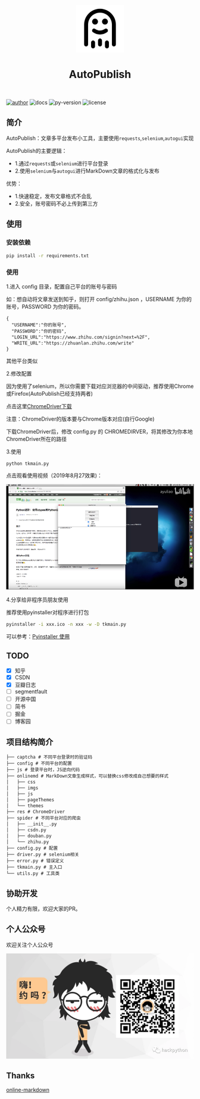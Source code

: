 
<p align="center"><img src="https://raw.githubusercontent.com/ayuLiao/images/master/AutoPublishicon.png"></p>
<h1 align="center">AutoPublish</h1>

&nbsp;

[![author][autopublish-author]][my-zhihu] ![docs][autopublish-docs] ![py-version][py-version]  ![license][autopublish-license]

## 简介

AutoPublish：文章多平台发布小工具，主要使用`requests`,`selenium`,`autogui`实现

AutoPublish的主要逻辑：

+ 1.通过`requests`或`selenium`进行平台登录
+ 2.使用`selenium`与`autogui`进行MarkDown文章的格式化与发布

优势：

+ 1.快速稳定，发布文章格式不会乱
+ 2.安全，账号密码不必上传到第三方

## 使用

### 安装依赖

```bash
pip install -r requirements.txt
```

### 使用

1.进入 config 目录，配置自己平台的账号与密码

如：想自动将文章发送到知乎，则打开 config/zhihu.json ，USERNAME 为你的账号，PASSWORD 为你的密码。

```
{
  "USERNAME":"你的账号",
  "PASSWORD":"你的密码",
  "LOGIN_URL":"https://www.zhihu.com/signin?next=%2F",
  "WRITE_URL":"https://zhuanlan.zhihu.com/write"
}
```

其他平台类似

2.修改配置

因为使用了selenium，所以你需要下载对应浏览器的中间驱动，推荐使用Chrome或Firefox(AutoPublish已经支持两者)

点击这里[ChromeDriver下载](https://chromedriver.chromium.org/downloads)

注意：ChromeDriver的版本要与Chrome版本对应(自行Google)

下载ChromeDriver后，修改 config.py 的 CHROMEDIRVER，将其修改为你本地ChromeDriver所在的路径

3.使用

```bash
python tkmain.py
```

点击观看使用视频（2019年8月27效果)：

[![ScreenShot](https://raw.githubusercontent.com/ayuLiao/images/master/20190827161340.png)](https://www.bilibili.com/video/av65553690/)

4.分享给非程序员朋友使用

推荐使用pyinstaller对程序进行打包

```bash
pyinstaller -i xxx.ico -n xxx -w -D tkmain.py
```

可以参考：[Pyinstaller 使用](https://zhuanlan.zhihu.com/p/65731845)

## TODO

- [x] 知乎
- [x] CSDN
- [x] 豆瓣日志
- [ ] segmentfault
- [ ] 开源中国
- [ ] 简书
- [ ] 掘金
- [ ] 博客园

## 项目结构简介

```
├── captcha # 不同平台登录时的验证码
├── config # 不同平台的配置
├── js # 登录平台时，JS逆向代码
├── onlinemd # MarkDown文章生成样式，可以替换css修改成自己想要的样式
│   ├── css
│   ├── imgs
│   ├── js
│   ├── pageThemes
│   └── themes
├── res # ChromeDriver
├── spider # 不同平台对应的爬虫
│   ├── __init__.py
│   ├── csdn.py
│   ├── douban.py
│   └── zhihu.py 
├── config.py # 配置
├── driver.py # selenium相关
├── error.py # 错误定义
├── tkmain.py # 主入口
└── utils.py # 工具类
```

## 协助开发

个人精力有限，欢迎大家的PR。

## 个人公众号

欢迎关注个人公众号

![](https://raw.githubusercontent.com/ayuLiao/images/master/20190821150724.png)

## Thanks

[online-markdown](https://github.com/barretlee/online-markdown)

[autopublish-author]: https://img.shields.io/badge/Author-ayuLiao-blue.svg
[my-zhihu]: https://www.zhihu.com/people/ayuliao
[autopublish-docs]: https://img.shields.io/badge/docs-doing-red.svg
[py-version]: https://img.shields.io/badge/python-3.5%2B-blue
[autopublish-license]: https://img.shields.io/badge/license-MIT-green



